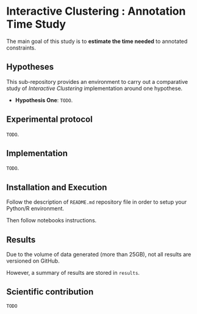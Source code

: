 # Interactive Clustering : Annotation Time Study

The main goal of this study is to **estimate the time needed** to annotated constraints.


## Hypotheses

This sub-repository provides an environment to carry out a comparative study of _Interactive Clustering_ implementation around one hypothese.
- **Hypothesis One**: `TODO`.


## Experimental protocol

`TODO`.


## Implementation

`TODO`.


## Installation and Execution

Follow the description of `README.md` repository file in order to setup your Python/R environment.

Then follow notebooks instructions.


## Results

Due to the volume of data generated (more than 25GB), not all results are versioned on GitHub.

However, a summary of results are stored in `results`.


## Scientific contribution

`TODO`